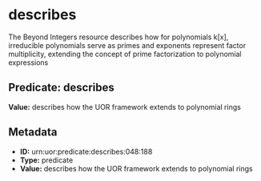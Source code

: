 # describes

The Beyond Integers resource describes how for polynomials k[x], irreducible polynomials serve as primes and exponents represent factor multiplicity, extending the concept of prime factorization to polynomial expressions

## Predicate: describes

**Value:** describes how the UOR framework extends to polynomial rings

## Metadata

- **ID:** urn:uor:predicate:describes:048:188
- **Type:** predicate
- **Value:** describes how the UOR framework extends to polynomial rings
